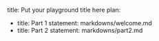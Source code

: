 title: Put your playground title here
plan:
  - title: Part 1
    statement: markdowns/welcome.md
  - title: Part 2
    statement: markdowns/part2.md